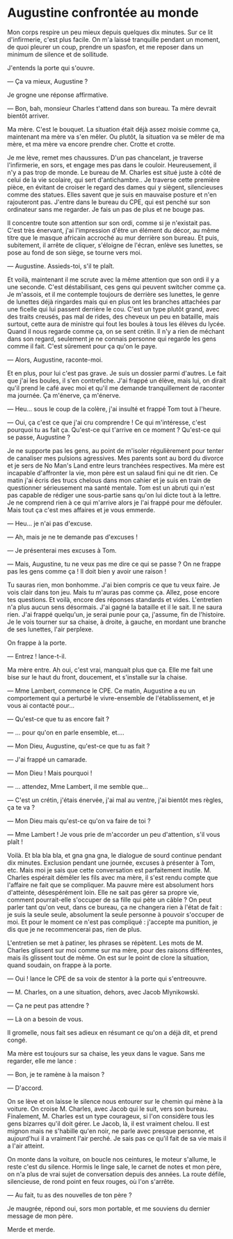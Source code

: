 # Augustine confrontée au monde

Mon corps respire un peu mieux depuis quelques dix minutes.
Sur ce lit d'infirmerie, c'est plus facile.
On m'a laissé tranquille pendant un moment, de quoi pleurer un coup, prendre un spasfon, et me reposer dans un minimum de silence et de sollitude.

J'entends la porte qui s'ouvre.

— Ça va mieux, Augustine ?

Je grogne une réponse affirmative.

— Bon, bah, monsieur Charles t'attend dans son bureau.
Ta mère devrait bientôt arriver.

Ma mère. C'est le bouquet.
La situation était déjà assez moisie comme ça, maintenant ma mère va s'en mêler.
Ou plutôt, la situation va se mêler de ma mère, et ma mère va encore prendre cher.
Crotte et crotte.

Je me lève, remet mes chaussures.
D'un pas chancelant, je traverse l'infirmerie, en sors, et engage mes pas dans le couloir.
Heureusement, il n'y a pas trop de monde.
Le bureau de M. Charles est situé juste à côté de celui de la vie scolaire, qui sert d'antichambre..
Je traverse cette première pièce, en évitant de croiser le regard des dames qui y siègent, silencieuses comme des statues.
Elles savent que je suis en mauvaise posture et n'en rajouteront pas.
J'entre dans le bureau du CPE, qui est penché sur son ordinateur sans me regarder.
Je fais un pas de plus et ne bouge pas.

Il concentre toute son attention sur son ordi, comme si je n'existait pas.
C'est très énervant, j'ai l'impression d'être un élément du décor, au même titre que le masque africain accroché au mur derrière son bureau.
Et puis, subitement, il arrête de cliquer, s'éloigne de l'écran, enlève ses lunettes, se pose au fond de son siège, se tourne vers moi.

— Augustine. Assieds-toi, s'il te plaît.

Et voilà, maintenant il me scrute avec la même attention que son ordi il y a une seconde.
C'est déstabilisant, ces gens qui peuvent switcher comme ça.
Je m'assois, et il me contemple toujours de derrière ses lunettes, le genre de lunettes déjà ringardes mais qui en plus ont les branches attachées par une ficelle qui lui passent derrière le cou.
C'est un type plutôt grand, avec des traits creusés, pas mal de rides, des cheveux un peu en bataille, mais surtout, cette aura de ministre qui fout les boules à tous les élèves du lycée.
Quand il nous regarde comme ça, on se sent crétin.
Il n'y a rien de méchant dans son regard, seulement je ne connais personne qui regarde les gens comme il fait.
C'est sûrement pour ça qu'on le paye.

— Alors, Augustine, raconte-moi.

Et en plus, pour lui c'est pas grave.
Je suis un dossier parmi d'autres.
Le fait que j'ai les boules, il s'en contrefiche.
J'ai frappé un élève, mais lui, on dirait qu'il prend le café avec moi et qu'il me demande tranquillement de raconter ma journée.
Ça m'énerve, ça m'énerve.

— Heu... sous le coup de la colère, j'ai insulté et frappé Tom tout à l'heure.

— Oui, ça c'est ce que j'ai cru comprendre !
Ce qui m'intéresse, c'est pourquoi tu as fait ça.
Qu'est-ce qui t'arrive en ce moment ?
Qu'est-ce qui se passe, Augustine ?

Je ne supporte pas les gens, au point de m'isoler régulièrement pour tenter de canaliser mes pulsions agressives.
Mes parents sont au bord du divorce et je sers de No Man's Land entre leurs tranchées respectives.
Ma mère est incapable d'affronter la vie, mon père est un salaud fini qui ne dit rien.
Ce matin j'ai écris des trucs chelous dans mon cahier et je suis en train de questionner sérieusement ma santé mentale.
Tom est un abruti qui n'est pas capable de rédiger une sous-partie sans qu'on lui dicte tout à la lettre.
Je ne comprend rien à ce qui m'arrive alors je l'ai frappé pour me défouler.
Mais tout ça c'est mes affaires et je vous emmerde.

— Heu... je n'ai pas d'excuse.

— Ah, mais je ne te demande pas d'excuses !

— Je présenterai mes excuses à Tom.

— Mais, Augustine, tu ne veux pas me dire ce qui se passe ?
On ne frappe pas les gens comme ça !
Il doit bien y avoir une raison !

Tu sauras rien, mon bonhomme.
J'ai bien compris ce que tu veux faire.
Je vois clair dans ton jeu.
Mais tu m'auras pas comme ça.
Allez, pose encore tes questions.
Et voilà, encore des réponses standards et vides.
L'entretien n'a plus aucun sens désormais.
J'ai gagné la bataille et il le sait.
Il ne saura rien.
J'ai frappé quelqu'un, je serai punie pour ça, j'assume, fin de l'histoire.
Je le vois tourner sur sa chaise, à droite, à gauche, en mordant une branche de ses lunettes, l'air perplexe.

On frappe à la porte.

— Entrez ! lance-t-il.

Ma mère entre. Ah oui, c'est vrai, manquait plus que ça.
Elle me fait une bise sur le haut du front, doucement, et s'installe sur la chaise.

— Mme Lambert, commence le CPE. Ce matin, Augustine a eu un comportement qui a perturbé le vivre-ensemble de l'établissement, et je vous ai contacté pour...

— Qu'est-ce que tu as encore fait ?

— ... pour qu'on en parle ensemble, et....

— Mon Dieu, Augustine, qu'est-ce que tu as fait ?

— J'ai frappé un camarade.

— Mon Dieu ! Mais pourquoi !

— ... attendez, Mme Lambert, il me semble que...

— C'est un crétin, j'étais énervée, j'ai mal au ventre, j'ai bientôt mes règles, ça te va ?

— Mon Dieu mais qu'est-ce qu'on va faire de toi ?

— Mme Lambert ! Je vous prie de m'accorder un peu d'attention, s'il vous plaît !

Voilà.
Et bla bla bla, et gna gna gna, le dialogue de sourd continue pendant dix minutes.
Exclusion pendant une journée, excuses à présenter à Tom, etc.
Mais moi je sais que cette conversation est parfaitement inutile.
M. Charles espérait démêler les fils avec ma mère, il s'est rendu compte que l'affaire ne fait que se compliquer.
Ma pauvre mère est absolument hors d'atteinte, désespérément loin.
Elle ne sait pas gérer sa propre vie, comment pourrait-elle s'occuper de sa fille qui pète un câble ?
On peut parler tant qu'on veut, dans ce bureau, ça ne changera rien à l'état de fait : je suis la seule seule, absolument la seule personne à pouvoir s'occuper de moi.
Et pour le moment ce n'est pas compliqué : j'accepte ma punition, je dis que je ne recommencerai pas, rien de plus.

L'entretien se met à patiner, les phrases se répètent.
Les mots de M. Charles glissent sur moi comme sur ma mère, pour des raisons différentes, mais ils glissent tout de même.
On est sur le point de clore la situation, quand soudain, on frappe à la porte.

— Oui ! lance le CPE de sa voix de stentor à la porte qui s'entreouvre.

— M. Charles, on a une situation, dehors, avec Jacob Mlynikowski.

— Ça ne peut pas attendre ?

— Là on a besoin de vous.

Il gromelle, nous fait ses adieux en résumant ce qu'on a déjà dit, et prend congé.

Ma mère est toujours sur sa chaise, les yeux dans le vague.
Sans me regarder, elle me lance :

— Bon, je te ramène à la maison ?

— D'accord.

On se lève et on laisse le silence nous entourer sur le chemin qui mène à la voiture.
On croise M. Charles, avec Jacob qui le suit, vers son bureau.
Finalement, M. Charles est un type courageux, si l'on considère tous les gens bizarres qu'il doit gérer.
Le Jacob, là, il est vraiment chelou.
Il est mignon mais ne s'habille qu'en noir, ne parle avec presque personne, et aujourd'hui il a vraiment l'air perché.
Je sais pas ce qu'il fait de sa vie mais il a l'air atteint.

On monte dans la voiture, on boucle nos ceintures, le moteur s'allume, le reste c'est du silence.
Hormis le linge sale, le carnet de notes et mon père, on n'a plus de vrai sujet de conversation depuis des années.
La route défile, silencieuse, de rond point en feux rouges, où l'on s'arrête.

— Au fait, tu as des nouvelles de ton père ?

Je maugrée, répond oui, sors mon portable, et me souviens du dernier message de mon père.

Merde et merde.
